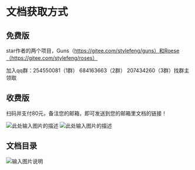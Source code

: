 # 文档获取方式

## 免费版

star作者的两个项目，Guns（https://gitee.com/stylefeng/guns）和Roese（https://gitee.com/stylefeng/roses）

加入qq群：254550081（1群） 684163663（2群） 207434260（3群）找群主领取

## 收费版

扫码并支付80元，备注您的邮箱，即可发送到您的邮箱里文档的链接！

![此处输入图片的描述][1]
![此处输入图片的描述][2]

## 文档目录

![输入图片说明](https://images.gitee.com/uploads/images/2018/1017/122726_bf87f30d_551203.png "FireShot Capture 5 - Guns 技术文档 v5.1 - 作业部落 Cmd Mar_ - https___www.zybuluo.com_stylefeng_note_1028072.png")

  [1]: https://gitee.com/uploads/images/2018/0128/181022_1da2a72a_551203.jpeg
  [2]: https://gitee.com/uploads/images/2018/0128/181547_c8ba0119_551203.png